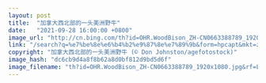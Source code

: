 ```yaml
---
layout: post
title:  "加拿大西北部的一头美洲野牛"
date:   "2021-09-28 16:00:00 +0800"
image_url: "http://cn.bing.com/th?id=OHR.WoodBison_ZH-CN0663388789_1920x1080.jpg&rf=LaDigue_1920x1080.jpg&pid=hp"
link: "/search?q=%e7%be%8e%e6%b4%b2%e9%87%8e%e7%89%9b&form=hpcapt&mkt=zh-cn"
copyright: "加拿大西北部的一头美洲野牛 (© Don Johnston/agefotostock)"
image_hash: "dc6cb9d4a8f8b62a8d0bf812d9bd5d6f"
image_filename: "th?id=OHR.WoodBison_ZH-CN0663388789_1920x1080.jpg&rf=LaDigue_1920x1080.jpg&pid=hp"
---
```

